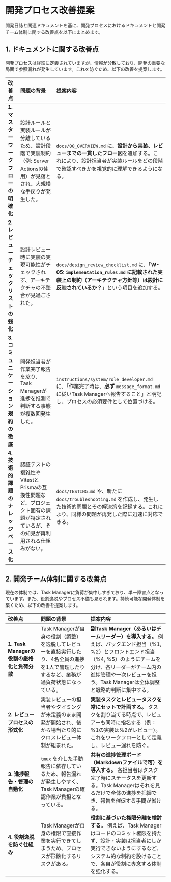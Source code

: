 # 開発プロセス改善提案

開発日誌と関連ドキュメントを基に、開発プロセスにおけるドキュメントと開発チーム体制に関する改善点を以下にまとめます。

## 1. ドキュメントに関する改善点

開発プロセスは詳細に定義されていますが、情報が分散しており、開発の重要な局面で参照漏れが発生しています。これを防ぐため、以下の改善を提案します。

| 改善点 | 問題の背景 | 提案内容 |
| :--- | :--- | :--- |
| **1. マスターワークフローの明確化** | 設計ルールと実装ルールが分離しているため、設計段階で実装制約（例: Server Actionsの使用）が見落とされ、大規模な手戻りが発生した。 | `docs/00_OVERVIEW.md` に、**設計から実装、レビューまでの一貫したフロー図**を追加する。これにより、設計担当者が実装ルールをどの段階で確認すべきかを視覚的に理解できるようになる。 |
| **2. レビューチェックリストの強化** | 設計レビュー時に実装の実現可能性がチェックされず、アーキテクチャの不整合が見過ごされた。 | `docs/design_review_checklist.md` に、「**W-05: `implementation_rules.md` に記載された実装上の制約（アーキテクチャ方針等）は設計に反映されているか？**」という項目を追加する。 |
| **3. コミュニケーション規約の徹底** | 開発担当者が作業完了報告を怠り、Task Managerが進捗を推測で判断する事態が複数回発生した。 | `instructions/system/role_developer.md` に、「作業完了時は、**必ず** `message_format.md` に従いTask Managerへ報告すること」と明記し、プロセスの必須要件として位置づける。 |
| **4. 技術的課題のナレッジベース化** | 認証テストの複雑性やVitestとPrismaの互換性問題など、プロジェクト固有の課題が特定されているが、その知見が再利用される仕組みがない。 | `docs/TESTING.md` や、新たに `docs/troubleshooting.md` を作成し、発生した技術的問題とその解決策を記録する。これにより、同様の問題が再発した際に迅速に対応できる。 |

## 2. 開発チーム体制に関する改善点

現在の体制では、Task Managerに負荷が集中しすぎており、単一障害点となっています。また、役割逸脱やプロセス不備も見られます。持続可能な開発体制を築くため、以下の改善を提案します。

| 改善点 | 問題の背景 | 提案内容 |
| :--- | :--- | :--- |
| **1. Task Managerの役割の厳格化と負荷分散** | Task Managerが自身の役割（調整）を逸脱してレビューを直接実行したり、4名全員の進捗を1人で管理したりするなど、業務が過負荷状態になっている。 | **副Task Manager（あるいはチームリーダー）を導入する。** 例えば、バックエンド担当（%1, %2）とフロントエンド担当（%4, %5）のようにチームを分け、各リーダーがチーム内の進捗管理や一次レビューを担う。Task Managerは全体調整と戦略的判断に集中する。 |
| **2. レビュープロセスの形式化** | 実装レビューの担当者やタイミングが未定義のまま開発が開始され、後から場当たり的にクロスレビュー体制が組まれた。 | **実装タスクとレビュータスクを常にセットで計画する。** タスクを割り当てる時点で、レビュアーも同時に指名する（例：%1の実装は%2がレビュー）。これをワークフローとして定義し、レビュー漏れを防ぐ。 |
| **3. 進捗報告・管理の自動化** | `tmux` を介した手動報告に依存しているため、報告漏れが発生しやすく、Task Managerの確認作業が負担となっている。 | **共有の進捗管理ボード（Markdownファイルで可）を導入する。** 各担当者はタスク完了時にステータスを更新する。Task Managerはそれを見るだけで全体の進捗を把握でき、報告を催促する手間が省ける。 |
| **4. 役割逸脱を防ぐ仕組み** | Task Managerが自身の権限で直接作業を実行できてしまうため、プロセスが形骸化するリスクがある。 | **役割に基づいた権限分離を検討する。** 例えば、Task Managerはコードのコミット権限を持たず、設計・実装は担当者にしか実行できないようにするなど、システム的な制約を設けることで、各自が役割に専念する体制を強化する。 |